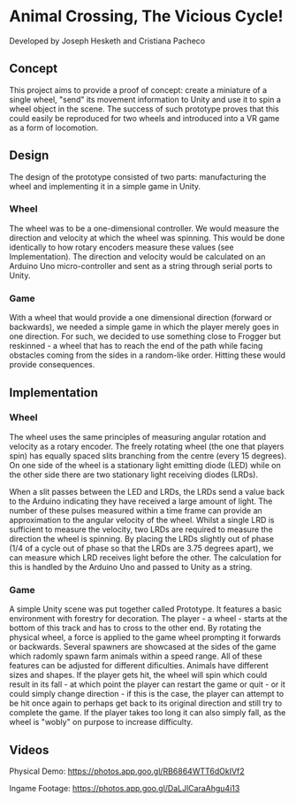 # Animal Crossing, The Vicious Cycle!
Developed by Joseph Hesketh and Cristiana Pacheco

## Concept
This project aims to provide a proof of concept: create a miniature of a single wheel, "send" its movement information to Unity and use it to spin a wheel object in the scene. The success of such prototype proves that this could easily be reproduced for two wheels and introduced into a VR game as a form of locomotion.

## Design
The design of the prototype consisted of two parts: manufacturing the wheel and implementing it in a simple game in Unity.

### Wheel
The wheel was to be a one-dimensional controller. We would measure the direction and velocity at which the wheel was spinning. This would be done identically to how rotary encoders measure these values (see Implementation). The direction and velocity would be calculated on an Arduino Uno micro-controller and sent as a string through serial ports to Unity.

### Game
With a wheel that would provide a one dimensional direction (forward or backwards), we needed a simple game in which the player merely goes in one direction. For such, we decided to use something close to Frogger but reskinned - a wheel that has to reach the end of the path while facing obstacles coming from the sides in a random-like order. Hitting these would provide consequences.

## Implementation 

### Wheel
The wheel uses the same principles of measuring angular rotation and velocity as a rotary encoder. The freely rotating wheel (the one that players spin) has equally spaced slits branching from the centre (every 15 degrees). On one side of the wheel is a stationary light emitting diode (LED) while on the other side there are two stationary light receiving diodes (LRDs).

When a slit passes between the LED and LRDs, the LRDs send a value back to the Arduino indicating they have received a large amount of light. The number of these pulses measured within a time frame can provide an approximation to the angular velocity of the wheel. Whilst a single LRD is sufficient to measure the velocity, two LRDs are required to measure the direction the wheel is spinning. By placing the LRDs slightly out of phase (1/4 of a cycle out of phase so that the LRDs are 3.75 degrees apart), we can measure which LRD receives light before the other. The calculation for this is handled by the Arduino Uno and passed to Unity as a string.

### Game
A simple Unity scene was put together called Prototype. It features a basic environment with forestry for decoration. The player - a wheel - starts at the bottom of this track and has to cross to the other end. By rotating the physical wheel, a force is applied to the game wheel prompting it forwards or backwards. Several spawners are showcased at the sides of the game which radomly spawn farm animals within a speed range. All of these features can be adjusted for different dificulties. Animals have different sizes and shapes. If the player gets hit, the wheel will spin which could result in its fall - at which point the player can restart the game or quit - or it could simply change direction - if this is the case, the player can attempt to be hit once again to perhaps get back to its original direction and still try to complete the game. If the player takes too long it can also simply fall, as the wheel is "wobly" on purpose to increase difficulty. 

## Videos

Physical Demo: https://photos.app.goo.gl/RB6864WTT6dOkIVf2

Ingame Footage: https://photos.app.goo.gl/DaLJlCaraAhgu4i13
